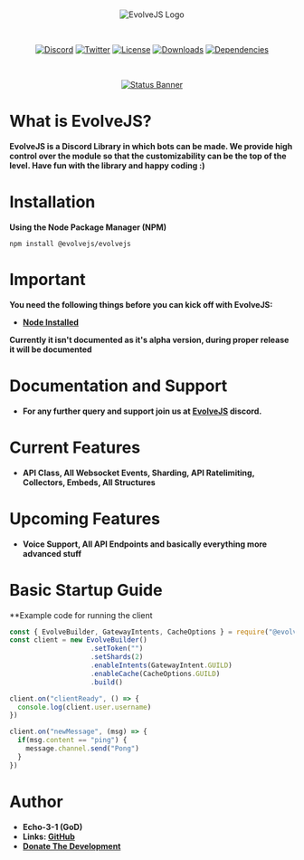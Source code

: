 <div align="center">
  <br />
  <p>
   <img src="https://cdn.discordapp.com/attachments/712948948343455856/734829166821900438/EvolveJS.png" alt="EvolveJS Logo" />
  </p>
  <br />
  <p>
<a href="https://discord.gg/9bnpjqY"><img src="https://discordapp.com/api/guilds/714874374070599720/widget.png?style=shield" alt="Discord" /></a>
    <a href="https://twitter.com/ABlazify"><img src="https://img.shields.io/twitter/follow/ABlazify?label=Follow&style=social" alt="Twitter" /></a>
    <a href="https://github.com/EvolveJS/EvolveJS/blob/master/LICENSE"><img src="https://img.shields.io/npm/l/@evolvejs/evolvejs" alt="License" /></a>
    <a href="https://npmjs.com/package/@evolvejs/evolvejs"><img src="https://img.shields.io/npm/dt/@evolvejs/evolvejs" alt="Downloads" /></a>
    <a href="https://david-dm.org/EvolveJS/EvolveJS"><img src="https://img.shields.io/david/EvolveJS/EvolveJS" alt="Dependencies" /></a>
  </p>
  <br />
  <p>
    <a href="https://nodei.co/npm/@evolvejs/evolvejs"><img src="https://nodei.co/npm/@evolvejs/evolvejs.png?downloads=true&stars=true" alt="Status Banner"></a>
  </p>
</div>



# What is EvolveJS?
**EvolveJS is a Discord Library in which bots can be made. We provide high control over the module so that the customizability can be the top of the level.
Have fun with the library and happy coding :)**

# Installation

**Using the Node Package Manager (NPM)**

```shell script
npm install @evolvejs/evolvejs
```

# Important

**You need the following things before you can kick off with EvolveJS:**

- [**Node Installed**](https://www.nodejs.org)

**Currently it isn't documented as it's alpha version, during proper release it will be documented**


# Documentation and Support

- **For any further query and support join us at [EvolveJS](https://discord.gg/9bnpjqY) discord.**

# Current Features 
- **API Class, All Websocket Events, Sharding, API Ratelimiting, Collectors, Embeds, All Structures**

# Upcoming Features
- **Voice Support, All API Endpoints and basically everything more advanced stuff**

# Basic Startup Guide

**Example code for running the client

```js
const { EvolveBuilder, GatewayIntents, CacheOptions } = require("@evolvejs/evolvejs")
const client = new EvolveBuilder()
                    .setToken("")
                    .setShards(2)
                    .enableIntents(GatewayIntent.GUILD)
                    .enableCache(CacheOptions.GUILD)
                    .build()

client.on("clientReady", () => {
  console.log(client.user.username)
})

client.on("newMessage", (msg) => {
  if(msg.content == "ping") {
    message.channel.send("Pong")
  }
})
```

# Author

- **Echo-3-1 (GoD)**
- **Links: [GitHub](https://github.com/Echo-3-1)**
- [**Donate The Development**](https://paypal.me/roahgaming)